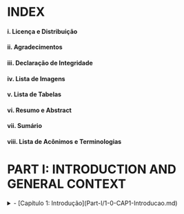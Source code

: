 # INDEX

#### i. Licença e Distribuição
#### ii. Agradecimentos <!--mover para o README.md'-->
#### iii. Declaração de Integridade
#### iv. Lista de Imagens
#### v. Lista de Tabelas
#### vi. Resumo e Abstract
#### vii. Sumário
#### viii. Lista de Acônimos e Terminologias

# PART I: INTRODUCTION AND GENERAL CONTEXT
<details>
<summary>
- [Capítulo 1: Introdução](Part-I/1-0-CAP1-Introducao.md) <!-- Última parte --> </summary>
    - [1.1 Enquadramento](Part-I/1-1-Enquadramento.md)
    - [1.2 Justificativa](Part-I/1-2-Justificativa.md)
    - [1.3 Objetivos](Part-I/1-3-Objetivos.md)
    - [1.4 Estrutura do Documento](Part-I/1-4-Estrutura.md)
<details>
- [Capítulo 2: Metodologia de Investigação](Part-I/2-0-CAP2-Metodologia.md) <!-- Última parte -->

# PART II: STATE OF THE ART AND THEORETICAL BASIS
- [Capítulo 3: Revisão de Literatura: Conceitos Fundamentais da Segurança Cibernética e Arquitetura de Segurança Cibernérica](Part-II/3-0-CAP3-Literatura-Rev.md)
    - [3.1 Cyber Security Fundamentals](Part-II/3-0-Cap3-Literatura-Rev.md#3-1-0-CS-Fundamentos.md)
        - [3.1.1 C.I.A. Triad](Part-II/3-1-CS-Fundamentos.md#cia-triad)
        - [3.1.2 Threat, Vulnerability and Risk Definitions](Part-II/3-1-CS-Fundamentos.md#threat)
        - [3.1.3 Likelihood vs Impact](Part-II/3-1-CS-Fundamentos.md#likelihood-vs-impact)
        - [3.1.4 Risk Tolerance vs Risk Appetite](Part-II/3-1-CS-Fundamentos.md#risk-tolerance-vs-risk-appetite)
    - [3.2 Cyber Security Architecture Fundamentals]()
        - [3.2.1 Architectural and Defense Principles in Cybersecurity](Part-II/3-1-CS-Fundamentos.md#cyber-security-architecture)
        - [3.2.2 Arquitetura de Referência](Part-II/3-1-CS-Fundamentos.md#3-2-2-Ref-Architecture.md)
        - [3.2.3 Zero Trust Architecture](Part-II/3-1-CS-Fundamentos.md#zero-trust-architecture)
        - [3.2.4 Well-Architected Framework - WAF](Part-II/3-1-CS-Fundamentos.md#well-architected-framework-waf)
        - [3.2.5 Defense in Depth - DiD](Part-II/3-2-AppSecFundamentals.md#defense-in-depth)
    
- [Capítulo 4: Fundamentos da Segurança de Aplicações](Part-II/4-0-CAP4-AppSec-Fundamentals.md)
    - [4.1 Secure Software Development Lifecycle - SDLC](Part-II/4-0-AppSec-Fundamentals.md#SSDLC)
    - [4.2 Why Secure Code Metters: Secure Development Principles](Part-II/4-0-AppSec-Fundamentals.md#3-2-1-0-secure-dev-principles.md)
        - [4.2.1 Secure Code Practices](Part-II/4-0-AppSec-Fundamentals#3-2-1-1-secure-code-practices.md)
            - [4.2.1.1 Enviroment Sanitizing](Part-II/4-0-AppSec-Fundamentals#)
            - [4.2.1.2 Access Control](Part-II/4-0-AppSec-Fundamentals#)
            - [4.2.1.3 Input validation](Part-II/4-0-AppSec-Fundamentals#)
            - [4.2.1.4 Parameterized Queries](Part-II/4-0-AppSec-Fundamentals#)
            - [4.2.1.5 Error handling](Part-II/4-0-AppSec-Fundamentals#)
            - [4.2.1.6 Hashing, Cryptography and Encryption](Part-II/4-0-AppSec-Fundamentals#)
            - [4.2.1.7 Code Review and Code Reuse](Part-II/4-0-AppSec-Fundamentals.md#code-review#)
            - [4.2.1.8 Anti-Tampering](Part-II/4-0-AppSec-Fundamentals.md#) <!-- ofuscação do código, checksums e assinaturas digitais, self-integrity checks, criptografia para dados sensíveis -->
    - [4.3 Vulnerability Databases](Part-II/4-0-AppSec-Fundamentals.md#vulnerability-databases)
        - [4.3.1 OWASP Top 10](Part-II/4-0-AppSec-Fundamentals#)
        - [4.3.2 CWE Top 25](Part-II/4-0-AppSec-Fundamentals#)
        - [4.3.3 Interseções Críticas entre OWASP Top 10 e CWE Top 25 para Vulnerabilidades de Segurança em Aplicações Web](4-0-AppSec-Fundamentals#4-3-3-Mapping-OWASP-CWE.md)
    - [4.4 Security Controls for Code and Security Integration](Part-I/3-2-AppSec-Fundamentals.md#security-controls-for-code)
    - [4.5 Development Strategy and Models](Part-I/3-2-AppSec-Fundamentals.md#development-strategy-and-plan)
        - [4.5.1 CI/CD and DevOps](Part-I/3-2-ppSec-Fundamentals.md#ci-cd)
        - [4.5.2 Build Security in DevOps Pipelines - DevSecOps](Part-I/AppSec-Fundamentals.md#devsecops)
    - [4.6 From Right to the Left: Introducing Shift-left Security]()
        - [4.6.1 Benefits of Early Security Integration]()
            - [4.6.1.1 Improveing Compliance: Applicaiton Security Controls Library]()
            - [4.6.1.2 Enhanced Security and Risk Management]()
            - [4.6.1.3 Faster Time to Market]()
            - [4.6.1.4 Cost Efficiency]()
    - [4.7 Secure-by-Design Principles]()
        - [4.7.1 Least Privilege](Part-I/3-2-AppSecFundamentals.md#least-privilege)
        - [4.7.2 Segregation of Duties (SoD)](Part-I/3-2-AppSecFundamentals.md#segregation-of-duties-sod)
        - [4.7.3 Identity and Access Control Management (IAM)](Part-I/3-2-AppSecFundamentals.md#identity-and-access-control-management-iam)
        - [4.7.4 Infrastructure as Code (IaC)](Part-I/3-2-AppSecFundamentals.md#infrastructure-as-code-iac)
        - [4.7.5 Threat Modelling](Part-I/3-2-AppSecFundamentals.md#threat-modelling)
        - [4.7.6 API and Web Service Security](Part-I/3-2-AppSecFundamentals.md#api-and-web-service)
            
- [Capítulo 5: Governação, Cultura e Modelos Organizacionais de Segurança](Part-II/5-0-CAP5-Gov-Cult-Org-Models-for-Sec.md)
    - [5.1 Cyber Security Governance](Part-I/AppSec-Fundamentals.md#cyber-security-governance)
        - [5.1.1 Business Alignment and Risk Management](Part-I/AppSec-Fundamentals.md#business-alignment)
        - [5.1.2 Communication and Business Resilience](Part-I/AppSec-Fundamentals.md#business-resilience)
    - [5.2 Culture Building and Continuous Education for Security: A Decentralized Security Responsability Approach](Part-I/3-2-AppSec-Fundamentals.md#decentralized-approach)
        - [5.2.1 Strengthening Collaboration]()
        - [5.2.2 Engineering and Security Alignment]()

- [Capítulo 6: Frameworks and Methodologies to Build More-Secured Applications](Part-II/6-0-CAP6-SSDLC-frameworks-methods.md)
    - [6.1 Normas e Diretrizes Globais]()   
        - [6.1.1 ISO/IEC 27001:2022 - Information security, cybersecurity and privacy protection — Information security controls](Part-I/3-3-0-SSDLC-frameworks-methods.md#/3-3-1-ISO27001.md)
        - [6.1.2. ISO/IEC 27034:2011-2018 — Information technology — Security techniques — Application security](Part-I/3-3-0-SSDLC-frameworks-methods.md#3-3-1-1-0-ISO27034.md) 
    - [6.2 Estruturas de Implementação]()
        - [6.2.1 OWASP Software Assurance Maturity Model (OWASP SAMM)](Part-I/3-3-0-SSDLC-frameworks-methods.md#)
        - [6.2.2 NIST Secure Software Development Framework (SSDF)](Part-I/3-3-0-SSDLC-frameworks-methods.md#)
        - [6.2.3 Microsoft Secure Development Lifecycle (SDL)](Part-I/3-3-0-SSDLC-frameworks-methods.md#)
    - [6.3 Outras Abordagens Complementares](Part-I/3-3-0-SSDLC-frameworks-methods.md#)
        - [6.3.1 Building Security In Maturity Model (BSIMM)](Part-I/3-3-0-SSDLC-frameworks-methods.md#)     
        - [6.3.2 Center for Internet SecurityCIS](Part-II/3-3-0-SSDLC-frameworks-methods.md#)

# PART III: THE APPLICATION SECURITY PROGRAM (ASP)
- [Capítulo 7: Secure Development Lifecycle Integrity and Management: How to build and release More-Secure Code?](Part-III/7-0-CAP7-SDL-bases.md)      
    - [7.1 Application Security Toolbox](Part-II/4-Cap4-SDL-bases.md#) <!-- componente teórico -->
        - [7.1.1 SAST, DAST, IAST and SCA]()
        - [7.1.2 Automated Pentesting, RASP and WAF]()
    - [7.2 Application Security Orchestration and Correlation - ASOC]()

- [Capítulo 8: Decentralized Security Responsibility Model](Part-III/8-0-CAP8-Decentralized-security-responsibility-model.md)
    - [8.1 Application Security Team Composition](Part-II/5-0-Cap5-Decentralized-security-responsibility-model.md#)
        - [8.1.1 Key-Functions and Roles](Part-II/5-0-Cap5-Decentralized-security-responsibility-model.md#)
        - [8.1.2 The Security Champion Role](Part-II/5-0-Cap5-Decentralized-security-responsibility-model.md#)
    - [8.2 Security Education and Culture Building](Part-II/5-0-Cap5-Decentralized-security-responsibility-model.md#)
    - [8.3 Standards, Regulations, Requirements and Reference Architecture](Part-II/5-0-Cap5-Decentralized-security-responsibility-model.md#5-3-0-Standards-Regulations-RefArchitecture.md)

- [Capítulo 9: Application Security as a Service (ASaaS)](Part-III/9-0-CAP9-AppSec-as-a-Service.md)
    - [9.1 ASaaS and Release-by-Risk Practices](Part-II/6-0-Cap6-AppSec-as-a-Service.md/#Release-by-Risk)
        - [9.1.1 Automation in Release-by-Risk Process]()
        - [9.1.2 Bloqueio vs Habilitação Segura]()
    - [9.2 Application Security as a Service Ecosystem]()
        - [9.2.1 Secure Design]()
            - [9.2.1.1 Just-in-Time Security Training]()
            - [9.2.1.2 Threat Modelling]()
            - [9.2.1.3 Reference Architecture]()
        - [9.2.2 Automated Vulnerability Testing]() <!-- detalhamento do componente prático e técnico-->
            - [9.2.2.1 SAST]()
            - [9.2.2.2 SCA]()
            - [9.2.2.3 DAST]()
            - [9.2.2.4 IAST]()
            - [9.2.2.5 Security Testing as a Service (STaaS)]()
            - [9.2.2.6 Automated Vulnerability Management]()
            - [9.2.2.7 API Security Management]()
        - [9.2.3 Continuous Monitoring]()
            - [9.2.3.1 Security Incident Correlation]()
            - [9.2.3.2 Incident Response Automation]()
            - [9.2.3.3 Runtime Protection Orchestration]()
            - [9.2.3.4 Real-time Threat Intelligence Feeds]()
        - [9.2.4 Indentity and Access Management - IAM]()
            - [9.2.4.1 Single Sign-On - SSO]()
            - [9.2.4.2 Multi-Factor Authentication - MFA]()
            - [9.2.4.3 Session Management]()
        - [9.2.5 Cryptography and Data Protection]()
            - [9.2.5.1 Centralized Secrets Management]()
        - [9.2.6 Governance and Compliance Orchestration]()
            - [9.2.6.1 Policy Automation and Atuditing]()
            - [9.2.6.2 Continuous Training for Security Culture Building]()

# PART IV: APPLICATION SECURITY PROGRAM IMPLEMENTATION AND MANAGEMENT
- [Capítulo 10: Building The Application Security Roadmap (ASR)](Part-IV/10-0-CAP10-building-ASR.md#)
    - [10.1 Maturity Models and Security Posture]()
    - [10.2 Identifing gaps to plan the future]()
    - [10.3 Handling Low-Maturity Security: How to Build a Risk Model for Applications?]()
        - [10.3.1 CVSS Ranking]() <!-- para contruir uma assessment apropriado do risco da aplicação -->

- [Capítulo 11: Application Security Posture Management System (ASPMS)](Part-IV/11-0-CAP11-building-ASPMS.md#)
    - [11.1 Measure to Evolve](Part-III/9-0-Cap9-building-ASPMS.md#)
    - [11.2 O que medir e como medir?](Part-III/9-0-Cap9-building-ASPMS.md#)
        - [11.2.1 MTTR](Part-III/9-0-Cap9-building-ASPMS.md#)
        - [11.2.2 Key Performance Indicators - KPIs](Part-III/9-0-Cap9-building-ASPMS.md#)
    - [11.3 Continuous Feedback and Adaptation](Part-III/9-0-Cap9-building-ASPMS.md#)
    - [11.4 Continuous Assessment: Building a Application Security Scorecard](Part-III/9-0-Cap9-building-ASPMS.md#11-4-assessment-sec-score-card.md)
    - [11.5 Learning from mistakes: Incident Response and Learning](Part-III/9-0-Cap9-building-ASPMS.md#)

- [Capítulo 12: Training Paths](Part-IV/12-0-CAP12-training-paths.md#)
    - [12.1 Security Champions Training Program - SCTP]()
    - [12.2 Training Roadmap for Devs and AppSec Teams]()

- [Capítulo 13: Test Cases: Enabling Security Testing Aligned with the OWASP Top 10](Part-IV/13-0-CAP13-test-cases.md)
    - [13.1 Attack Surface Validation](Part-I/3-2-AppSec-Fundamentals.md#attack-surface-validation)
    - [13.2 Automation of Vulnerability Testing (SAST, DAST, IAST)](Part-I/3-2-AppSec-Fundamentals.md#automation-of-vulnerability-testing-sast-dast-iast)
    - [13.3 Penetration Testing](Part-I/3-2-AppSec-Fundamentals.md#penetration-testing)
    - [13.4 Fuzzing Testing](Part-I/3-2-AppSec-Fundamentals.md#fuzzing-testing)
    - [13.5 Regression Testing](Part-I/3-2-AppSec-Fundamentals.md#regression-testing)
    - [13.6 Integration Testing](Part-I/3-2-AppSec-Fundamentals.md#integration-testing)
    - [13.7 Misuse and Abuse Cases](Part-I/3-2-AppSec-Fundamentals.md#misuse-and-abuse-cases)
    - [13.8 Anti-Tampering (Code Signing, Obfuscation)](Part-I/3-2-AppSec-Fundamentals.md#anti-tampering-code-signing-obfuscation)

- [Capítulo 14: Challenges and Limitations](Part-IV/14-0-CAP14-Challenges-Limitations.md) <!-- marcar bem como supera-los -->
    - [14.1 Cultural Resistance and Organizational Barriers]()
    - [14.2 Lack of Security Assurance and Scope Creep]()

# PART V: FINAL CONSIDERATIONS
- [Capítulo 15: Resultados, Discussão e Conclusão](Part-V/15-0-resultados-e-discussao.md)
- [Capítulo 16: Conclusão](Part-V/16-0-Conclusao.md)
- [Capítulo 17: Future Trends](Part-V/17-0-Future-trends.md)
- [References](Part-V/References.md)
- [Bibliografia](Part-V/Bibliografia.md)
- [Apendix](Part-V/Apendix.md)
- [Anexos](Part-V/Anexo.md)
